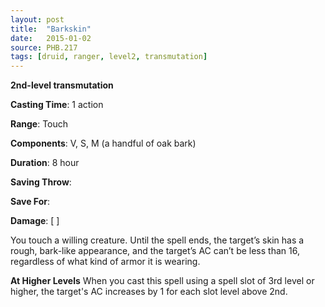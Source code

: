 ```yaml
---
layout: post
title:  "Barkskin"
date:   2015-01-02
source: PHB.217
tags: [druid, ranger, level2, transmutation]
---
```


**2nd-level transmutation**

**Casting Time**: 1 action

**Range**: Touch

**Components**: V, S, M (a handful of oak bark)

**Duration**: 8 hour

**Saving Throw**:

**Save For**:

**Damage**: [ ]

You touch a willing creature. Until the spell ends, the target’s skin has a rough, bark-like appearance, and the target’s AC can’t be less than 16, regardless of what kind of armor it is wearing.

**At Higher Levels** When you cast this spell using a spell slot of 3rd level or higher, the target's AC increases by 1 for each slot level above 2nd.
